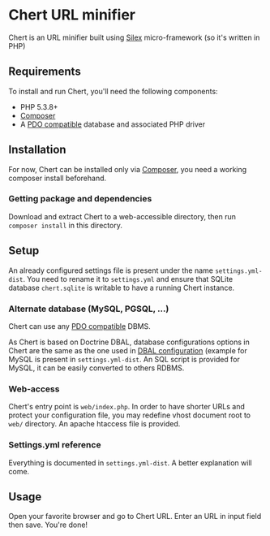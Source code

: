 # Chert URL minifier
 
Chert is an URL minifier built using [Silex][1] micro-framework (so it's written in PHP)
 
## Requirements
To install and run Chert, you'll need the following components:

* PHP 5.3.8+
* [Composer][2]
* A [PDO compatible][4] database and associated PHP driver

## Installation
For now, Chert can be installed only via [Composer][2], you need a working composer install beforehand.

### Getting package and dependencies

Download and extract Chert to a web-accessible directory, then run `composer install` in this directory.

## Setup

An already configured settings file is present under the name `settings.yml-dist`. You need to rename it to `settings.yml` and ensure that SQLite database `chert.sqlite` is writable to have a running Chert instance.

### Alternate database (MySQL, PGSQL, ...)

Chert can use any [PDO compatible][4] DBMS.

As Chert is based on Doctrine DBAL, database configurations options in Chert are the same as the one used in [DBAL configuration][3] (example for MySQL is present in `settings.yml-dist`. An SQL script is provided for MySQL, it can be easily converted to others RDBMS.


### Web-access
Chert's entry point is `web/index.php`. In order to have shorter URLs and protect your configuration file, you may redefine vhost document root to  `web/` directory. An apache htaccess file is provided.

### Settings.yml reference
Everything is documented in `settings.yml-dist`. A better explanation will come.

## Usage
Open your favorite browser and go to Chert URL. Enter an URL in input field then save. You're done!
 
 
[1]: http://silex.sensiolabs.org/
[2]: http://getcomposer.org
[3]: http://docs.doctrine-project.org/projects/doctrine-dbal/en/latest/reference/configuration.html
[4]: http://php.net/pdo
